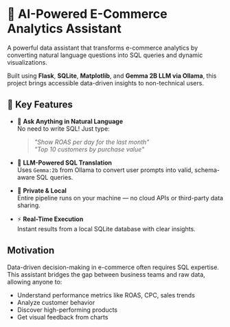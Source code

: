 # 🤖 AI-Powered E-Commerce Analytics Assistant

A powerful data assistant that transforms e-commerce analytics by converting natural language questions into SQL queries and dynamic visualizations.

Built using **Flask**, **SQLite**, **Matplotlib**, and **Gemma 2B LLM via Ollama**, this project brings accessible data-driven insights to non-technical users.

## 🌟 Key Features

- 🧠 **Ask Anything in Natural Language**  
  No need to write SQL! Just type:  
  > *"Show ROAS per day for the last month"*  
  > *"Top 10 customers by purchase value"*

- 💬 **LLM-Powered SQL Translation**  
  Uses `Gemma:2b` from Ollama to convert user prompts into valid, schema-aware SQL queries.

- 🔐 **Private & Local**  
  Entire pipeline runs on your machine — no cloud APIs or third-party data sharing.

- ⚡ **Real-Time Execution**  
  Instant results from a local SQLite database with clear insights.

## Motivation

Data-driven decision-making in e-commerce often requires SQL expertise. This assistant bridges the gap between business teams and raw data, allowing anyone to:

- Understand performance metrics like ROAS, CPC, sales trends  
- Analyze customer behavior  
- Discover high-performing products  
- Get visual feedback from charts
